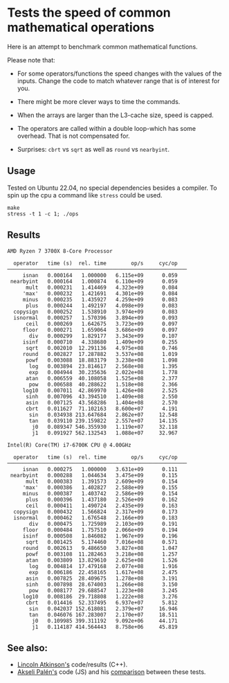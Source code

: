# Tests the speed of common mathematical operations

Here is an attempt to benchmark common mathematical functions.

Please note that:

 * For some operators/functions the speed changes with the
   values of the inputs. Change the code to match whatever
   range that is of interest for you.

 * There might be more clever ways to time the commands.

 * When the arrays are larger than the L3-cache size,
   speed is capped.

 * The operators are called within a double loop-which has some overhead.
   That is not compensated for.

 * Surprises: `cbrt` vs `sqrt` as well as `round` vs `nearbyint`.

## Usage
Tested on Ubuntu 22.04, no special dependencies besides a compiler. To
spin up the cpu a command like `stress` could be used.

``` shell
make
stress -t 1 -c 1; ./ops
```

## Results

```
AMD Ryzen 7 3700X 8-Core Processor

  operator   time (s)  rel. time        op/s     cyc/op
──────────────────────────────────────────────────────────
     isnan   0.000164   1.000000   6.115e+09      0.059
 nearbyint   0.000164   1.000874   6.110e+09      0.059
      mult   0.000231   1.414469   4.323e+09      0.084
     'max'   0.000232   1.421691   4.301e+09      0.084
     minus   0.000235   1.435927   4.259e+09      0.083
      plus   0.000244   1.492197   4.098e+09      0.083
  copysign   0.000252   1.538910   3.974e+09      0.083
  isnormal   0.000257   1.570396   3.894e+09      0.093
      ceil   0.000269   1.642675   3.723e+09      0.097
     floor   0.000271   1.659064   3.686e+09      0.097
       div   0.000299   1.829177   3.343e+09      0.107
     isinf   0.000710   4.338680   1.409e+09      0.255
      sqrt   0.002010  12.291136   4.975e+08      0.746
     round   0.002827  17.287882   3.537e+08      1.019
      powf   0.003088  18.883179   3.238e+08      1.098
       log   0.003894  23.814617   2.568e+08      1.395
       exp   0.004944  30.235636   2.022e+08      1.778
      atan   0.006559  40.108058   1.525e+08      2.377
       pow   0.006588  40.288622   1.518e+08      2.366
     log10   0.007011  42.869970   1.426e+08      2.525
      sinh   0.007096  43.394510   1.409e+08      2.550
      asin   0.007125  43.568286   1.404e+08      2.570
      cbrt   0.011627  71.102163   8.600e+07      4.191
       sin   0.034938 213.647684   2.862e+07     12.548
       tan   0.039110 239.159822   2.557e+07     14.135
        j0   0.089347 546.355930   1.119e+07     32.118
        j1   0.091927 562.132543   1.088e+07     32.967
```


```
Intel(R) Core(TM) i7-6700K CPU @ 4.00GHz

  operator   time (s)  rel. time        op/s     cyc/op
──────────────────────────────────────────────────────────
     isnan   0.000275   1.000000   3.631e+09      0.111
 nearbyint   0.000288   1.044634   3.475e+09      0.115
      mult   0.000383   1.391573   2.609e+09      0.154
     'max'   0.000386   1.402827   2.588e+09      0.155
     minus   0.000387   1.403742   2.586e+09      0.154
      plus   0.000396   1.437180   2.526e+09      0.162
      ceil   0.000411   1.490724   2.435e+09      0.163
  copysign   0.000432   1.566824   2.317e+09      0.173
  isnormal   0.000462   1.676548   2.166e+09      0.183
       div   0.000475   1.725989   2.103e+09      0.191
     floor   0.000484   1.757510   2.066e+09      0.194
     isinf   0.000508   1.846082   1.967e+09      0.196
      sqrt   0.001425   5.174460   7.016e+08      0.571
     round   0.002613   9.486650   3.827e+08      1.047
      powf   0.003108  11.282463   3.218e+08      1.257
      atan   0.003809  13.829610   2.625e+08      1.526
       log   0.004814  17.479168   2.077e+08      1.916
       exp   0.006186  22.458165   1.617e+08      2.475
      asin   0.007825  28.409675   1.278e+08      3.191
      sinh   0.007898  28.674003   1.266e+08      3.150
       pow   0.008177  29.688547   1.223e+08      3.245
     log10   0.008186  29.718808   1.222e+08      3.276
      cbrt   0.014416  52.337495   6.937e+07      5.812
       sin   0.042037 152.618081   2.379e+07     16.946
       tan   0.046076 167.283007   2.170e+07     18.511
        j0   0.109985 399.311192   9.092e+06     44.171
        j1   0.114187 414.564443   8.758e+06     45.819
```

## See also:
* [Lincoln Atkinson's](https://latkin.org/blog/2014/11/09/a-simple-benchmark-of-various-math-operations/) code/results (C++).
 * [Akseli Palén's](https://github.com/axelpale/js-math-ops-speed) code (JS) and his [comparison](https://www.akselipalen.com/2021/01/13/benchmark-of-elementary-mathematical-operations-in-node-js/) between these tests.
